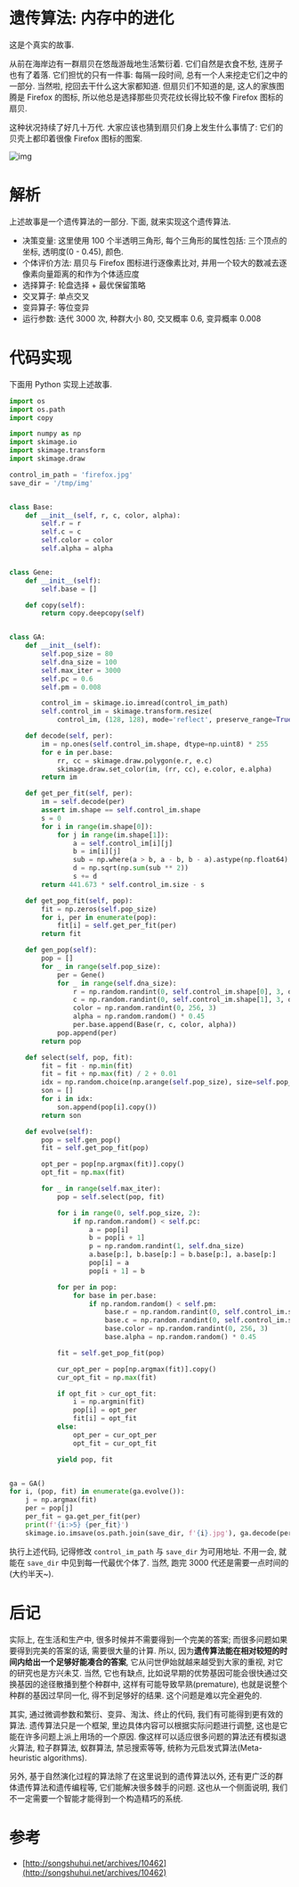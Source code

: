 # 遗传算法: 内存中的进化

这是个真实的故事.

从前在海岸边有一群扇贝在悠哉游哉地生活繁衍着. 它们自然是衣食不愁, 连房子也有了着落. 它们担忧的只有一件事: 每隔一段时间, 总有一个人来挖走它们之中的一部分. 当然啦, 挖回去干什么这大家都知道. 但扇贝们不知道的是, 这人的家族图腾是 Firefox 的图标, 所以他总是选择那些贝壳花纹长得比较不像 Firefox 图标的扇贝.

这种状况持续了好几十万代. 大家应该也猜到扇贝们身上发生什么事情了: 它们的贝壳上都印着很像 Firefox 图标的图案.

![img](/img/math/ga_3/snapshot.png)

# 解析

上述故事是一个遗传算法的一部分. 下面, 就来实现这个遗传算法.

- 决策变量: 这里使用 100 个半透明三角形, 每个三角形的属性包括: 三个顶点的坐标, 透明度(0 - 0.45), 颜色.
- 个体评价方法: 扇贝与 Firefox 图标进行逐像素比对, 并用一个较大的数减去逐像素向量距离的和作为个体适应度
- 选择算子: 轮盘选择 + 最优保留策略
- 交叉算子: 单点交叉
- 变异算子: 等位变异
- 运行参数: 迭代 3000 次, 种群大小 80, 交叉概率 0.6, 变异概率 0.008

# 代码实现

下面用 Python 实现上述故事.

```py
import os
import os.path
import copy

import numpy as np
import skimage.io
import skimage.transform
import skimage.draw

control_im_path = 'firefox.jpg'
save_dir = '/tmp/img'


class Base:
    def __init__(self, r, c, color, alpha):
        self.r = r
        self.c = c
        self.color = color
        self.alpha = alpha


class Gene:
    def __init__(self):
        self.base = []

    def copy(self):
        return copy.deepcopy(self)


class GA:
    def __init__(self):
        self.pop_size = 80
        self.dna_size = 100
        self.max_iter = 3000
        self.pc = 0.6
        self.pm = 0.008

        control_im = skimage.io.imread(control_im_path)
        self.control_im = skimage.transform.resize(
            control_im, (128, 128), mode='reflect', preserve_range=True).astype(np.float64)

    def decode(self, per):
        im = np.ones(self.control_im.shape, dtype=np.uint8) * 255
        for e in per.base:
            rr, cc = skimage.draw.polygon(e.r, e.c)
            skimage.draw.set_color(im, (rr, cc), e.color, e.alpha)
        return im

    def get_per_fit(self, per):
        im = self.decode(per)
        assert im.shape == self.control_im.shape
        s = 0
        for i in range(im.shape[0]):
            for j in range(im.shape[1]):
                a = self.control_im[i][j]
                b = im[i][j]
                sub = np.where(a > b, a - b, b - a).astype(np.float64)
                d = np.sqrt(np.sum(sub ** 2))
                s += d
        return 441.673 * self.control_im.size - s

    def get_pop_fit(self, pop):
        fit = np.zeros(self.pop_size)
        for i, per in enumerate(pop):
            fit[i] = self.get_per_fit(per)
        return fit

    def gen_pop(self):
        pop = []
        for _ in range(self.pop_size):
            per = Gene()
            for _ in range(self.dna_size):
                r = np.random.randint(0, self.control_im.shape[0], 3, dtype=np.uint8)
                c = np.random.randint(0, self.control_im.shape[1], 3, dtype=np.uint8)
                color = np.random.randint(0, 256, 3)
                alpha = np.random.random() * 0.45
                per.base.append(Base(r, c, color, alpha))
            pop.append(per)
        return pop

    def select(self, pop, fit):
        fit = fit - np.min(fit)
        fit = fit + np.max(fit) / 2 + 0.01
        idx = np.random.choice(np.arange(self.pop_size), size=self.pop_size, replace=True, p=fit / fit.sum())
        son = []
        for i in idx:
            son.append(pop[i].copy())
        return son

    def evolve(self):
        pop = self.gen_pop()
        fit = self.get_pop_fit(pop)

        opt_per = pop[np.argmax(fit)].copy()
        opt_fit = np.max(fit)

        for _ in range(self.max_iter):
            pop = self.select(pop, fit)

            for i in range(0, self.pop_size, 2):
                if np.random.random() < self.pc:
                    a = pop[i]
                    b = pop[i + 1]
                    p = np.random.randint(1, self.dna_size)
                    a.base[p:], b.base[p:] = b.base[p:], a.base[p:]
                    pop[i] = a
                    pop[i + 1] = b

            for per in pop:
                for base in per.base:
                    if np.random.random() < self.pm:
                        base.r = np.random.randint(0, self.control_im.shape[0], 3, dtype=np.uint8)
                        base.c = np.random.randint(0, self.control_im.shape[1], 3, dtype=np.uint8)
                        base.color = np.random.randint(0, 256, 3)
                        base.alpha = np.random.random() * 0.45

            fit = self.get_pop_fit(pop)

            cur_opt_per = pop[np.argmax(fit)].copy()
            cur_opt_fit = np.max(fit)

            if opt_fit > cur_opt_fit:
                i = np.argmin(fit)
                pop[i] = opt_per
                fit[i] = opt_fit
            else:
                opt_per = cur_opt_per
                opt_fit = cur_opt_fit

            yield pop, fit


ga = GA()
for i, (pop, fit) in enumerate(ga.evolve()):
    j = np.argmax(fit)
    per = pop[j]
    per_fit = ga.get_per_fit(per)
    print(f'{i:>5} {per_fit}')
    skimage.io.imsave(os.path.join(save_dir, f'{i}.jpg'), ga.decode(per))
```

执行上述代码, 记得修改 `control_im_path` 与 `save_dir` 为可用地址. 不用一会, 就能在 `save_dir` 中见到每一代最优个体了. 当然, 跑完 3000 代还是需要一点时间的(大约半天~).

# 后记

实际上, 在生活和生产中, 很多时候并不需要得到一个完美的答案; 而很多问题如果要得到完美的答案的话, 需要很大量的计算. 所以, 因为**遗传算法能在相对较短的时间内给出一个足够好能凑合的答案**, 它从问世伊始就越来越受到大家的重视, 对它的研究也是方兴未艾. 当然, 它也有缺点, 比如说早期的优势基因可能会很快通过交换基因的途径散播到整个种群中, 这样有可能导致早熟(premature), 也就是说整个种群的基因过早同一化, 得不到足够好的结果. 这个问题是难以完全避免的.

其实, 通过微调参数和繁衍、变异、淘汰、终止的代码, 我们有可能得到更有效的算法. 遗传算法只是一个框架, 里边具体内容可以根据实际问题进行调整, 这也是它能在许多问题上派上用场的一个原因. 像这样可以适应很多问题的算法还有模拟退火算法, 粒子群算法, 蚁群算法, 禁忌搜索等等, 统称为元启发式算法(Meta-heuristic algorithms).

另外, 基于自然演化过程的算法除了在这里说到的遗传算法以外, 还有更广泛的群体遗传算法和遗传编程等, 它们能解决很多棘手的问题. 这也从一个侧面说明, 我们不一定需要一个智能才能得到一个构造精巧的系统.

# 参考
- [http://songshuhui.net/archives/10462](http://songshuhui.net/archives/10462)
